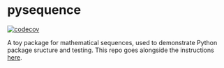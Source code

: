 # pysequence

[![codecov](https://codecov.io/gh/prashjet/pysequence/graph/badge.svg?token=064NL3PC6B)](https://codecov.io/gh/prashjet/pysequence)

A toy package for mathematical sequences, used to demonstrate Python package sructure and testing. This repo goes alongside the instructions [here](https://github.com/prashjet/oss4astro/tree/main/package_and_test).
